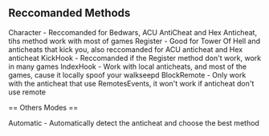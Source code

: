 ## Reccomanded Methods

Character - Reccomanded for Bedwars, ACU AntiCheat and Hex Anticheat, tihs method work with most of games
Register - Good for Tower Of Hell and anticheats that kick you, also reccomanded for ACU anticheat and Hex anticheat
KickHook - Reccomanded if the Register method don't work, work in many games
IndexHook - Work with local anticheats, and most of the games, cause it locally spoof your walkseepd
BlockRemote - Only work with the anticheat that use RemotesEvents, it won't work if anticheat don't use remote

== Others Modes ==

Automatic - Automatically detect the anticheat and choose the best method
